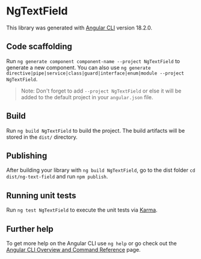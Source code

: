 # NgTextField

This library was generated with [Angular CLI](https://github.com/angular/angular-cli) version 18.2.0.

## Code scaffolding

Run `ng generate component component-name --project NgTextField` to generate a new component. You can also use `ng generate directive|pipe|service|class|guard|interface|enum|module --project NgTextField`.
> Note: Don't forget to add `--project NgTextField` or else it will be added to the default project in your `angular.json` file. 

## Build

Run `ng build NgTextField` to build the project. The build artifacts will be stored in the `dist/` directory.

## Publishing

After building your library with `ng build NgTextField`, go to the dist folder `cd dist/ng-text-field` and run `npm publish`.

## Running unit tests

Run `ng test NgTextField` to execute the unit tests via [Karma](https://karma-runner.github.io).

## Further help

To get more help on the Angular CLI use `ng help` or go check out the [Angular CLI Overview and Command Reference](https://angular.dev/tools/cli) page.
